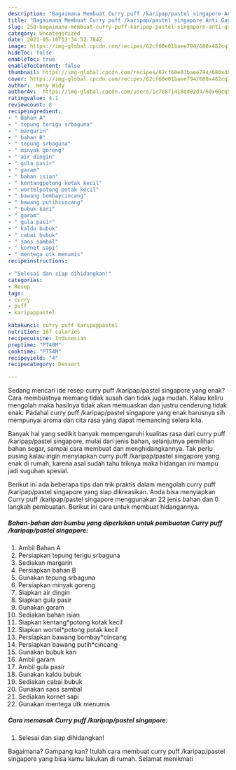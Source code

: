 ```yaml
---
description: "Bagaimana Membuat Curry puff /karipap/pastel singapore Anti Gagal"
title: "Bagaimana Membuat Curry puff /karipap/pastel singapore Anti Gagal"
slug: 250-bagaimana-membuat-curry-puff-karipap-pastel-singapore-anti-gagal
category: Uncategorized
date: 2021-05-10T13:34:52.784Z
image: https://img-global.cpcdn.com/recipes/62cf60e01baee794/680x482cq70/curry-puff-karipappastel-singapore-foto-resep-utama.jpg
hideToc: false
enableToc: true
enableTocContent: false
thumbnail: https://img-global.cpcdn.com/recipes/62cf60e01baee794/680x482cq70/curry-puff-karipappastel-singapore-foto-resep-utama.jpg
cover: https://img-global.cpcdn.com/recipes/62cf60e01baee794/680x482cq70/curry-puff-karipappastel-singapore-foto-resep-utama.jpg
author:  Heny Widy
authorAv:  https://img-global.cpcdn.com/users/1c7e871418dd82d4/60x60cq50/avatar.jpg
ratingvalue: 4.1
reviewcount: 8
recipeingredient:
- " Bahan A"
- " tepung terigu srbaguna"
- " margarin"
- " bahan B"
- " tepung srbaguna"
- " minyak goreng"
- " air dingin"
- " gula pasir"
- " garam"
- " bahan isian"
- " kentangpotong kotak kecil"
- " wortelpotong potak kecil"
- " bawang bombaycincang"
- " bawang putihcincang"
- " bubuk kari"
- " garam"
- " gula pasir"
- " kaldu bubuk"
- " cabai bubuk"
- " saos sambal"
- " kornet sapi"
- " mentega utk menumis"
recipeinstructions:

- "Selesai dan siap dihidangkan!"
categories:
- Resep
tags:
- curry
- puff
- karipappastel

katakunci: curry puff karipappastel 
nutrition: 167 calories
recipecuisine: Indonesian
preptime: "PT40M"
cooktime: "PT54M"
recipeyield: "4"
recipecategory: Dessert

---
```



Sedang mencari ide resep curry puff /karipap/pastel singapore yang enak? Cara membuatnya memang tidak susah dan tidak juga mudah. Kalau keliru mengolah maka hasilnya tidak akan memuaskan dan justru cenderung tidak enak. Padahal curry puff /karipap/pastel singapore yang enak harusnya sih mempunyai aroma dan cita rasa yang dapat memancing selera kita.


Banyak hal yang sedikit banyak mempengaruhi kualitas rasa dari curry puff /karipap/pastel singapore, mulai dari jenis bahan, selanjutnya pemilihan bahan segar, sampai cara membuat dan menghidangkannya. Tak perlu pusing kalau ingin menyiapkan curry puff /karipap/pastel singapore yang enak di rumah, karena asal sudah tahu triknya maka hidangan ini mampu jadi suguhan spesial.




Berikut ini ada beberapa tips dan trik praktis dalam mengolah curry puff /karipap/pastel singapore yang siap dikreasikan. Anda bisa menyiapkan Curry puff /karipap/pastel singapore menggunakan 22 jenis bahan dan 0 langkah pembuatan. Berikut ini cara untuk membuat hidangannya.

<!--inarticleads1-->

##### Bahan-bahan dan bumbu yang diperlukan untuk pembuatan Curry puff /karipap/pastel singapore:

1. Ambil  Bahan A
1. Persiapkan  tepung terigu srbaguna
1. Sediakan  margarin
1. Persiapkan  bahan B
1. Gunakan  tepung srbaguna
1. Persiapkan  minyak goreng
1. Siapkan  air dingin
1. Siapkan  gula pasir
1. Gunakan  garam
1. Sediakan  bahan isian
1. Siapkan  kentang*potong kotak kecil
1. Siapkan  wortel*potong potak kecil
1. Persiapkan  bawang bombay*cincang
1. Persiapkan  bawang putih*cincang
1. Gunakan  bubuk kari
1. Ambil  garam
1. Ambil  gula pasir
1. Gunakan  kaldu bubuk
1. Sediakan  cabai bubuk
1. Gunakan  saos sambal
1. Sediakan  kornet sapi
1. Gunakan  mentega utk menumis




<!--inarticleads2-->

##### Cara memasak Curry puff /karipap/pastel singapore:


1. Selesai dan siap dihidangkan!



Bagaimana? Gampang kan? Itulah cara membuat curry puff /karipap/pastel singapore yang bisa kamu lakukan di rumah. Selamat menikmati
